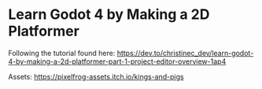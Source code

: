 # Learn Godot 4 by Making a 2D Platformer

Following the tutorial found here: https://dev.to/christinec_dev/learn-godot-4-by-making-a-2d-platformer-part-1-project-editor-overview-1ap4

Assets: https://pixelfrog-assets.itch.io/kings-and-pigs
